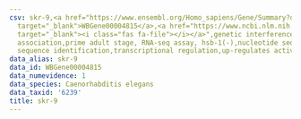 ```yaml
---
csv: skr-9,<a href="https://www.ensembl.org/Homo_sapiens/Gene/Summary?db=core;g=WBGene00004815"
  target="_blank">WBGene00004815</a>,<a href="https://www.ncbi.nlm.nih.gov/pubmed/30894454"
  target="_blank"><i class="fas fa-file"></i></a>",genetic interference,functional
  association,prime adult stage, RNA-seq assay, hsb-1(-),nucleotide sequence identification,nucleotide
  sequence identification,transcriptional regulation,up-regulates activity
data_alias: skr-9
data_id: WBGene00004815
data_numevidence: 1
data_species: Caenorhabditis elegans
data_taxid: '6239'
title: skr-9
---
```

